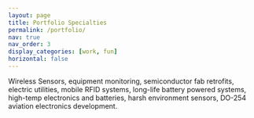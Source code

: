 ```yaml
---
layout: page
title: Portfolio Specialties
permalink: /portfolio/
nav: true
nav_order: 3
display_categories: [work, fun]
horizontal: false
---
```


Wireless Sensors, equipment monitoring, semiconductor fab retrofits, electric utilities, mobile RFID systems, long-life battery powered systems, high-temp electronics and batteries, harsh environment sensors, DO-254 aviation electronics development.
